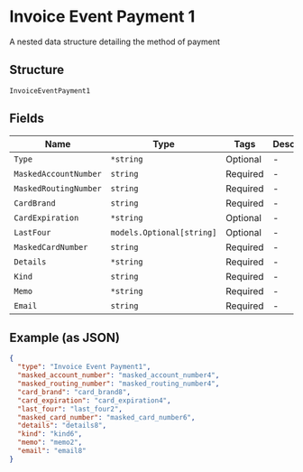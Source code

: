 
# Invoice Event Payment 1

A nested data structure detailing the method of payment

## Structure

`InvoiceEventPayment1`

## Fields

| Name | Type | Tags | Description |
|  --- | --- | --- | --- |
| `Type` | `*string` | Optional | - |
| `MaskedAccountNumber` | `string` | Required | - |
| `MaskedRoutingNumber` | `string` | Required | - |
| `CardBrand` | `string` | Required | - |
| `CardExpiration` | `*string` | Optional | - |
| `LastFour` | `models.Optional[string]` | Optional | - |
| `MaskedCardNumber` | `string` | Required | - |
| `Details` | `*string` | Required | - |
| `Kind` | `string` | Required | - |
| `Memo` | `*string` | Required | - |
| `Email` | `string` | Required | - |

## Example (as JSON)

```json
{
  "type": "Invoice Event Payment1",
  "masked_account_number": "masked_account_number4",
  "masked_routing_number": "masked_routing_number4",
  "card_brand": "card_brand8",
  "card_expiration": "card_expiration4",
  "last_four": "last_four2",
  "masked_card_number": "masked_card_number6",
  "details": "details8",
  "kind": "kind6",
  "memo": "memo2",
  "email": "email8"
}
```

